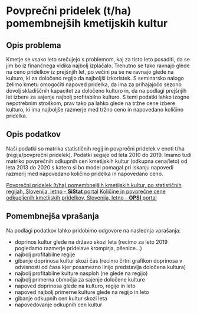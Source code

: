 # Povprečni pridelek (t/ha) pomembnejših kmetijskih kultur
## Opis problema
Kmetje se vsako leto srečujejo s problemom, kaj za tisto leto posaditi, da se jim bo iz finančnega vidika najbolj izplačalo. Trenutno se tako ravnajo glede na ceno pridelkov iz prejšnjih let, po večini pa se ne ravnajo glede na kulturo, ki za določeno regijo da najboljši izkoristek. S seminarsko nalogo želimo kmetu omogočiti napoved pridelka, da ima za prihajajočo sezono dovolj skladiščnih kapacitet za določeno kulturo in, da na podlagi prejšnjih let izbere za sajenje najbolj profitabilno kulturo. S temi podatki lahko izogne nepotrebnim stroškom, prav tako pa lahko glede na tržne cene izbere kulturo, ki ima najboljše razmerje med tržno ceno in napovedano količino pridelka.
## Opis podatkov
Naši podatki so matrika statističnih regij in povprečni pridelek v enoti t/ha (regija/povprečni pridelek). Podatki segajo od leta 2010 do 2019. Imamo tudi matriko povprečnih odkupnih cen kmetijskih kultur (odkupna cena/leto) od leta 2013 do 2020 s katero si bo model pomagal pri iskanju napovedi razmerij med napovedano količino pridelka in napovedano ceno.

[Povprečni pridelek (t/ha) pomembnejših kmetijskih kultur, po statističnih regijah, Slovenija, letno - **SiStat** portal](https://pxweb.stat.si/SiStatData/pxweb/sl/Data/-/1502410S.px)
[Količine in povprečne cene odkupljenih kmetijskih pridelkov, Slovenija, letno - **OPSI** portal](https://podatki.gov.si/dataset/surs1505000s)
## Pomembnejša vprašanja
Na podlagi podatkov lahko pridobimo odgovore na naslednja vprašanja: 
 * doprinos kultur glede na državo skozi leta (recimo za leto 2019 pogledamo razmerje pridelave krompirja, pšenice...)
 * najbolj profitabilne regije
 * gibanje doprinosa kultur skozi čas (recimo  črtni grafikon doprinosa v odvisnosti od časa kjer posamezno linijo predstavlja določena kultura)
 * najbolj profitabilne kulture nasploh (ne glede na regijo)
 * najbolj primerna območja za sajenje določene kulture
 * napoved doprinosa glede na kulturo, regijo in leto
 * napoved najbolj primerne kulture glede na regijo in leto
 * gibanje odkupnih cen kultur skozi leta
 * napovedovanje odkupnih cen kultur